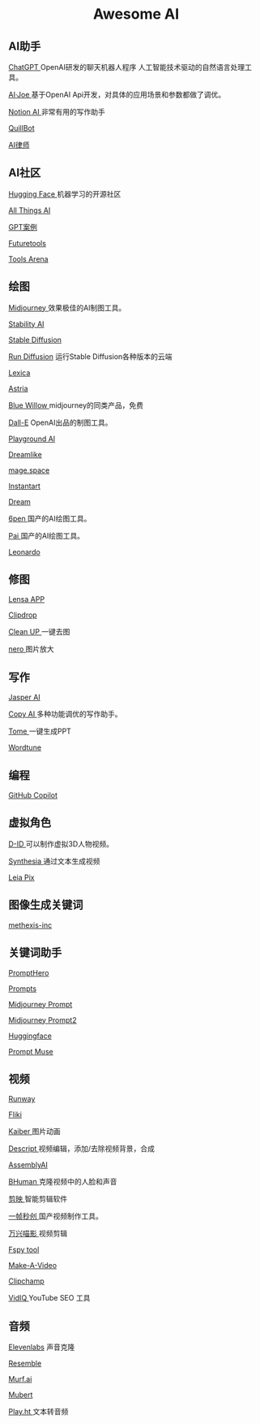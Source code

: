 # <center>Awesome AI</center>

## AI助手
[ChatGPT ](https://chat.openai.com) OpenAI研发的聊天机器人程序 人工智能技术驱动的自然语言处理工具。

[AI·Joe ](https://ai.ilark.io/)  基于OpenAI Api开发，对具体的应用场景和参数都做了调优。

[Notion AI ](https://www.notion.so/) 非常有用的写作助手

[QuillBot ](https://quillbot.com/)

[AI律师 ](https://donotpay.com/)


## AI社区
[Hugging Face ](https://huggingface.co) 机器学习的开源社区

[All Things AI ](https://allthingsai.com)

[GPT案例 ](https://gpt3demo.com/)  

[Futuretools ](https://www.futuretools.io/)

[Tools Arena](https://aitoolsarena.com/)

## 绘图
[Midjourney ](https://midjourney.com/) 效果极佳的AI制图工具。

[Stability AI ](https://stability.ai/) 

[Stable Diffusion ](https://huggingface.co/spaces/stabilityai/stable-diffusion)

[Run Diffusion](https://rundiffusion.com/) 运行Stable Diffusion各种版本的云端

[Lexica ](https://lexica.art/)

[Astria ](https://www.astria.ai/)

[Blue Willow ](https://www.bluewillow.ai/) midjourney的同类产品，免费

[Dall-E](https://labs.openai.com/) OpenAI出品的制图工具。

[Playground AI ](https://playgroundai.com)

[Dreamlike ](https://dreamlike.art)

[mage.space ](https://www.mage.space)

[Instantart ](https://instantart.io/)

[Dream ](https://dream.ai/)

[6pen ](https://6pen.art/) 国产的AI绘图工具。

[Pai ](https://artpai.xyz/#/) 国产的AI绘图工具。

[Leonardo ](https://leonardo.ai/)

## 修图
[Lensa APP ](https://prisma-ai.com/lensa)

[Clipdrop ](https://clipdrop.co/) 

[Clean UP ](https://cleanup.pictures/) 一键去图

[nero ](https://ai.nero.com/) 图片放大

## 写作
[Jasper AI ](https://www.jasper.ai/)

[Copy AI ](https://www.copy.ai/) 多种功能调优的写作助手。

[Tome ](https://beta.tome.app/) 一键生成PPT

[Wordtune ](https://www.wordtune.com/)


## 编程
[GitHub Copilot](https://github.com/features/copilot)

## 虚拟角色
[D-ID ](https://www.d-id.com/) 可以制作虚拟3D人物视频。

[Synthesia ](https://www.synthesia.io/) 通过文本生成视频

[Leia Pix ](https://convert.leiapix.com/)

## 图像生成关键词
[methexis-inc](https://replicate.com/methexis-inc/img2prompt)

## 关键词助手
[PromptHero ](https://prompthero.com/) 

[Prompts ](https://prompts.chat/)

[Midjourney Prompt](https://prompt.noonshot.com/midjourney) 

[Midjourney Prompt2](https://github.com/willwulfken/MidJourney-Styles-and-Keywords-Reference)

[Huggingface ](huggingface.co/spaces/doevent/prompt-generator)

[Prompt Muse ](https://promptmuse.com/)


## 视频
[Runway ](https://runwayml.com/)

[Fliki ](https://fliki.ai/)

[Kaiber ](https://www.kaiber.ai/) 图片动画

[Descript ](https://www.descript.com/) 视频编辑，添加/去除视频背景，合成

[AssemblyAI ](https://www.assemblyai.com/)

[BHuman ](https://www.bhuman.ai/) 克隆视频中的人脸和声音

[剪映 ](https://www.capcut.cn) 智能剪辑软件

[一帧秒创 ](https://aigc.yizhentv.com/) 国产视频制作工具。

[万兴喵影 ](https://miao.wondershare.cn/) 视频剪辑

[Fspy tool ](https://fspy.io/)

[Make-A-Video ](https://makeavideo.studio/)

[Clipchamp ](https://clipchamp.com/)

[VidIQ ](https://vidiq.com)  YouTube SEO 工具

## 音频
[Elevenlabs](https://beta.elevenlabs.io/)  声音克隆

[Resemble ](https://www.resemble.ai/)

[Murf.ai ](https://murf.ai)

[Mubert ](https://mubert.com/)

[Play.ht ](https://play.ht/) 文本转音频
